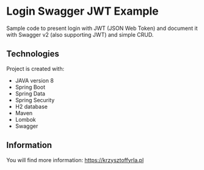 # Login Swagger JWT Example


Sample code to present login with JWT (JSON Web Token) and document it with Swagger v2 (also supporting JWT)
and simple CRUD.

## Technologies
Project is created with:
* JAVA version 8
* Spring Boot
* Spring Data
* Spring Security
* H2 database
* Maven
* Lombok
* Swagger

## Information
You will find more information:
https://krzysztoffyrla.pl
